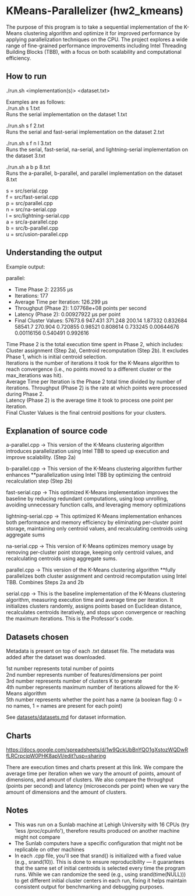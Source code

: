 # KMeans-Parallelizer (hw2_kmeans)

The purpose of this program is to take a sequential implementation of the K-Means clustering algorithm and optimize it for improved performance by applying parallelization techniques on the CPU. The project explores a wide range of fine-grained performance improvements including Intel Threading Building Blocks (TBB), with a focus on both scalability and computational efficiency.

## How to run
./run.sh <implementation(s)> <dataset.txt>

Examples are as follows:  
./run.sh s 1.txt  
Runs the serial implementation on the dataset 1.txt  

./run.sh s f 2.txt   
Runs the serial and fast-serial implementation on the dataset 2.txt  

./run.sh s f n l 3.txt   
Runs the serial, fast-serial, na-serial, and lightning-serial implementation on the dataset 3.txt  

./run.sh a b p 8.txt  
Runs the a-parallel, b-parallel, and parallel implementation on the dataset 8.txt

s = src/serial.cpp  
f = src/fast-serial.cpp  
p = src/parallel.cpp  
n = src/na-serial.cpp  
l = src/lightning-serial.cpp  
a = src/a-parallel.cpp  
b = src/b-parallel.cpp  
u = src/usion-parallel.cpp

## Understanding the output
Example output:  

parallel:
  - Time Phase 2: 22355 µs
  - Iterations: 177
  - Average Time per Iteration: 126.299 µs
  - Throughput (Phase 2): 1.07768e+08 points per second
  - Latency (Phase 2): 0.00927922 µs per point
  - Final Cluster Values: 57673.6 947.431 371.248 200.14 1.87332 0.832684 58541.7 270.904 0.720855 0.98521 0.808614 0.733245 0.00644676 0.00116156 0.540491 0.992616 

Time Phase 2 is the total execution time spent in Phase 2, which includes: Cluster assignment (Step 2a), Centroid recomputation (Step 2b). It excludes Phase 1, which is initial centroid selection.  
Iterations is the number of iterations it took for the K-Means algorithm to reach convergence (i.e., no points moved to a different cluster or the max_iterations was hit).  
Average Time per Iteration is the Phase 2 total time divided by number of iterations. 
Throughput (Phase 2) is the rate at which points were processed during Phase 2.  
Latency (Phase 2) is the average time it took to process one point per iteration.  
Final Cluster Values is the final centroid positions for your clusters.  

## Explanation of source code
a-parallel.cpp -> This version of the K-Means clustering algorithm introduces parallelization using Intel TBB to speed up execution and improve scalability. (Step 2a)  

b-parallel.cpp -> This version of the K-Means clustering algorithm further enhances **parallelization using Intel TBB by optimizing the centroid recalculation step (Step 2b)

fast-serial.cpp -> This optimized K-Means implementation improves the baseline by reducing redundant computations, using loop unrolling, avoiding unnecessary function calls, and leveraging memory optimizations  

lightning-serial.cpp -> This optimized K-Means implementation enhances both performance and memory efficiency by eliminating per-cluster point storage, maintaining only centroid values, and recalculating centroids using aggregate sums

na-serial.cpp -> This version of K-Means optimizes memory usage by removing per-cluster point storage, keeping only centroid values, and recalculating centroids using aggregate sums.

parallel.cpp -> This version of the K-Means clustering algorithm **fully parallelizes both cluster assignment and centroid recomputation using Intel TBB.  Combines Steps 2a and 2b

serial.cpp -> This is the baseline implementation of the K-Means clustering algorithm, measuring execution time and average time per iteration. It initializes clusters randomly, assigns points based on Euclidean distance, recalculates centroids iteratively, and stops upon convergence or reaching the maximum iterations. This is the Professor's code.

## Datasets chosen
Metadata is present on top of each .txt dataset file. The metadata was added after the dataset was downloaded.  

1st number represents total number of points  
2nd number represents number of features/dimensions per point  
3rd number represents number of clusters K to generate  
4th number represents maximum number of iterations allowed for the K-Means algorithm  
5th number represents whether the point has a name (a boolean flag: 0 = no names, 1 = names are present for each point)  

See [datasets/datasets.md](datasets/datasets.md) for dataset information.

## Charts
https://docs.google.com/spreadsheets/d/1w9QckUbBnYQO1gXstozWQDwRfLRCrpcjpW0PHK8apVI/edit?usp=sharing

There are execution times and charts present at this link. We compare the average time per iteration when we vary the amount of points, amount of dimensions, and amount of clusters. We also compare the throughput (points per second) and latency (microseconds per point) when we vary the amount of dimensions and the amount of clusters.

## Notes
- This was run on a Sunlab machine at Lehigh University with 16 CPUs (try 'less /proc/cpuinfo'), therefore results produced on another machine might not compare
- The Sunlab computers have a specific configuration that might not be replicable on other machines
- In each .cpp file, you'll see that srand() is initialized with a fixed value (e.g., srand(10)). This is done to ensure reproducibility — it guarantees that the same set of initial centroids is selected every time the program runs. While we can randomize the seed (e.g., using srand(time(NULL))) to get different initial cluster centers in each run, fixing it helps maintain consistent output for benchmarking and debugging purposes.
